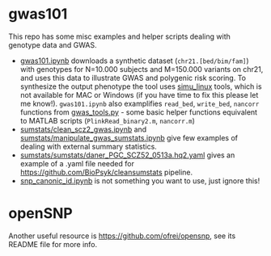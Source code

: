 # gwas101

This repo has some misc examples and helper scripts dealing with genotype data and GWAS.

* [gwas101.ipynb](gwas101.ipynb) downloads a synthetic dataset (``chr21.[bed/bim/fam]``) with genotypes for N=10.000 subjects and M=150.000 variants on chr21, and uses this data to illustrate GWAS and polygenic risk scoring. To synthesize the output phenotype the tool uses [simu_linux](https://github.com/precimed/simu) tools, which is not available for MAC or Windows (if you have time to fix this please let me know!).
``gwas101.ipynb`` also examplifies ``read_bed``, ``write_bed``, ``nancorr`` functions from [gwas_tools.py](gwas_tools.py) - some basic helper functions equivalent to MATLAB scripts (``PlinkRead_binary2.m``,  ``nancorr.m``)
* [sumstats/clean_scz2_gwas.ipynb](sumstats/clean_scz2_gwas.ipyn) and [sumstats/manipulate_gwas_sumstats.ipynb](sumstats/manipulate_gwas_sumstats.ipynb) give few examples of dealing with external summary statistics. 
* [sumstats/sumstats/daner_PGC_SCZ52_0513a.hq2.yaml](sumstats/sumstats/daner_PGC_SCZ52_0513a.hq2.yaml) gives an example of a .yaml file needed for https://github.com/BioPsyk/cleansumstats pipeline.
* [snp_canonic_id.ipynb](snp_canonic_id.ipynb) is not something you want to use, just ignore this!

# openSNP

Another useful resource is https://github.com/ofrei/opensnp, see its README file for more info.

